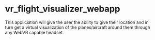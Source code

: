 # vr_flight_visualizer_webapp
This appliciation will give the user the ability to give their location and in turn get a virtual visualization of the planes/aircraft around them through any WebVR capable headset. 
